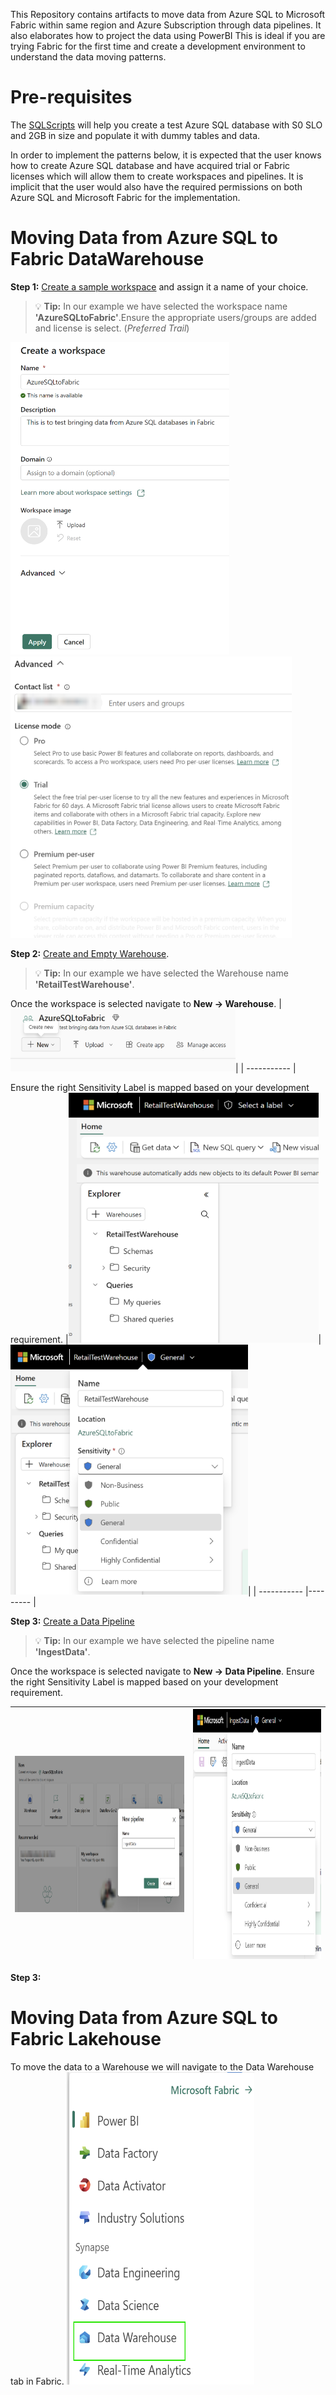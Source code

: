 This Repository contains artifacts to move data from Azure SQL to Microsoft Fabric within same region and Azure Subscription through data pipelines. It also elaborates how to project the data using PowerBI
This is ideal if you are trying Fabric for the first time and create a development environment to understand the data moving patterns. 

# Pre-requisites
The [SQLScripts](/Assests/SQLScripts/) will help you create a test Azure SQL database with S0 SLO and 2GB in size and populate it with dummy tables and data. 

In order to implement the patterns below, it is expected that the user knows how to create Azure SQL database and have acquired trial or Fabric licenses which will allow them to create workspaces and pipelines. It is implicit that the user would also have the required permissions on both Azure SQL and Microsoft Fabric for the implementation.

# Moving Data from Azure SQL to Fabric DataWarehouse
**Step 1:** [Create a sample workspace](https://learn.microsoft.com/power-bi/collaborate-share/service-create-the-new-workspaces#create-a-workspace) and assign it a name of your choice. 
> :bulb: **Tip:** In our example we have selected the workspace name **'AzureSQLtoFabric'**.Ensure the appropriate users/groups are added and license is select. (*Preferred Trail*)

<img src='/Assests/Media/CreateWorkspace.PNG' width='350' height='500'><img src='/Assests/Media/AdvancedTab.PNG' width='450' height='450'>

**Step 2:** [Create and Empty Warehouse](https://learn.microsoft.com/fabric/data-warehouse/create-warehouse#create-a-warehouse-using-the-home-hub).
> :bulb: **Tip:** In our example we have selected the Warehouse name **'RetailTestWarehouse'**. 

Once the workspace is selected navigate to **New -> Warehouse**.
|<img src='/Assests/Media/NewButton.PNG' width='360' height='100'>|
| ----------- |

Ensure the right Sensitivity Label is mapped based on your development requirement.
|<img src='/Assests/Media/Warehouse.PNG' width='400' height='400'>|<img src='/Assests/Media/WarehouseLabel.PNG' width='380' height='400'>|
| ----------- |--------- |

**Step 3:** [Create a Data Pipeline](https://learn.microsoft.com/fabric/data-factory/create-first-pipeline-with-sample-data#create-a-data-pipeline)
> :bulb: **Tip:** In our example we have selected the pipeline name **'IngestData'**. 

Once the workspace is selected navigate to **New -> Data Pipeline**. Ensure the right Sensitivity Label is mapped based on your development requirement.</br>

|<img src='/Assests/Media/SamplePipeline.PNG' width='450' height='250'>|<img src='/Assests/Media/PipelineLabel.PNG' width='340' height='400'>|
| ------------- |-------- |

**Step 3:**


# Moving Data from Azure SQL to Fabric Lakehouse
To move the data to a Warehouse we will navigate to the Data Warehouse tab in Fabric.
<img src='/Assests/Media/FabricOptions.PNG' width='300' height='500'>